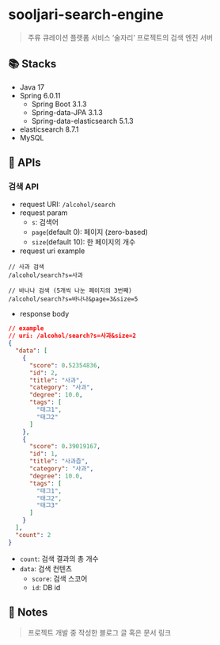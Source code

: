 # sooljari-search-engine
> 주류 큐레이션 플랫폼 서비스 ‘술자리’ 프로젝트의 검색 엔진 서버

## 📚 Stacks
* Java 17
* Spring 6.0.11
  * Spring Boot 3.1.3
  * Spring-data-JPA 3.1.3
  * Spring-data-elasticsearch 5.1.3
* elasticsearch 8.7.1
* MySQL

## 🔗 APIs
### 검색 API
* request URI: `/alcohol/search`
* request param
  * `s`: 검색어
  * `page`(default 0): 페이지 (zero-based)
  * `size`(default 10): 한 페이지의 개수
* request uri example
```
// 사과 검색
/alcohol/search?s=사과

// 바나나 검색 (5개씩 나눈 페이지의 3번째)
/alcohol/search?s=바나나&page=3&size=5
```
* response body
```JSON
// example
// uri: /alcohol/search?s=사과&size=2
{
  "data": [
    {
      "score": 0.52354836,
      "id": 2,
      "title": "사과",
      "category": "사과",
      "degree": 10.0,
      "tags": [
        "태그1",
        "태그2"
      ]
    },
    {
      "score": 0.39019167,
      "id": 1,
      "title": "사과즙",
      "category": "사과",
      "degree": 10.0,
      "tags": [
        "태그1",
        "태그2",
        "태그3"
      ]
    }
  ],
  "count": 2
}
```
* `count`: 검색 결과의 총 개수
* `data`: 검색 컨텐츠
  * `score`: 검색 스코어
  * `id`: DB id

## 📔 Notes
> 프로젝트 개발 중 작성한 블로그 글 혹은 문서 링크